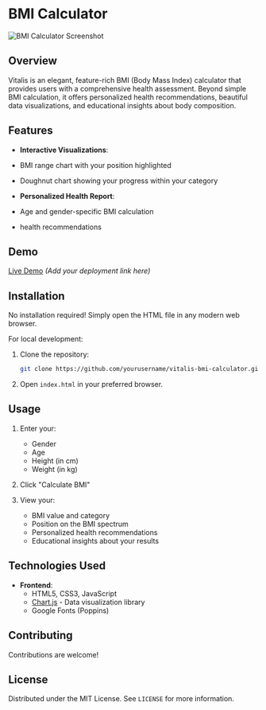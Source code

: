 # BMI Calculator

![BMI Calculator Screenshot](screenshot.png) 

## Overview

Vitalis is an elegant, feature-rich BMI (Body Mass Index) calculator that provides users with a comprehensive health assessment. Beyond simple BMI calculation, it offers personalized health recommendations, beautiful data visualizations, and educational insights about body composition.

## Features

-   **Interactive Visualizations**: 
  - BMI range chart with your position highlighted
  - Doughnut chart showing your progress within your category

-   **Personalized Health Report**:
  - Age and gender-specific BMI calculation
  - health recommendations

## Demo

[Live Demo](#) *(Add your deployment link here)*

## Installation

No installation required! Simply open the HTML file in any modern web browser.

For local development:

1. Clone the repository:
   ```bash
   git clone https://github.com/yourusername/vitalis-bmi-calculator.git
   ```

2. Open `index.html` in your preferred browser.

## Usage

1. Enter your:
   - Gender
   - Age
   - Height (in cm)
   - Weight (in kg)

2. Click "Calculate BMI"

3. View your:
   - BMI value and category
   - Position on the BMI spectrum
   - Personalized health recommendations
   - Educational insights about your results

## Technologies Used

- **Frontend**:
  - HTML5, CSS3, JavaScript
  - [Chart.js](https://www.chartjs.org/) - Data visualization library
  - Google Fonts (Poppins) 



## Contributing

Contributions are welcome!


## License

Distributed under the MIT License. See `LICENSE` for more information.

